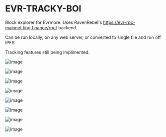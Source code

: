 # EVR-TRACKY-BOI

Block explorer for Evrmore.  Uses RavenRebel's https://evr-rpc-mainnet.ting.finance/rpc/ backend.

Can be run locally, on any web server, or converted to single file and run off IPFS.

Tracking features still being implimented.

![image](https://github.com/user-attachments/assets/f1e2d875-0ce4-4df5-984b-72a9b328d20e)

![image](https://github.com/user-attachments/assets/b966db71-1705-4dd0-a411-a9075e14b227)

![image](https://github.com/user-attachments/assets/2bb75840-b09f-4d20-a8c5-d5c3d362f1c5)

![image](https://github.com/user-attachments/assets/7442c0eb-23dd-4782-b365-a729314550d7)

![image](https://github.com/user-attachments/assets/9b1a9f92-864c-416a-a9a6-8faebdd11b43)

![image](https://github.com/user-attachments/assets/306445ad-c539-445f-a356-1bc920e0fb5f)

![image](https://github.com/user-attachments/assets/e2f57783-00a4-48b6-98a4-2d7c1cf8cea9)

![image](https://github.com/user-attachments/assets/9c147bac-134e-4bde-b618-5be254bbabf9)
